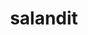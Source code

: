 ---
id: 757
title: salandit
types: [poison,fire]
image: https://raw.githubusercontent.com/PokeAPI/sprites/master/sprites/pokemon/757.png
---